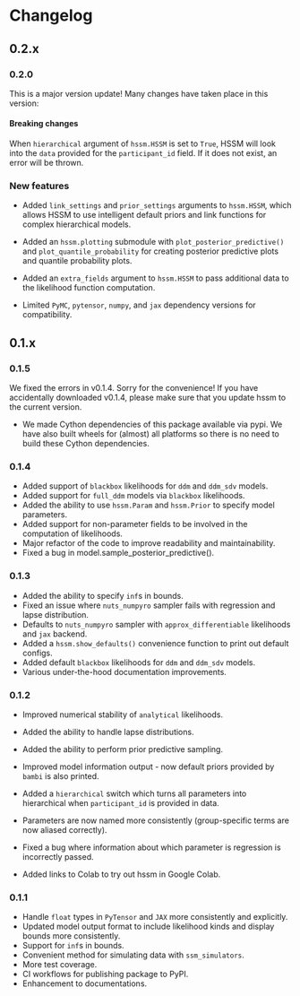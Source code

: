 # Changelog

## 0.2.x

### 0.2.0

This is a major version update! Many changes have taken place in this version:

#### Breaking changes

When `hierarchical` argument of `hssm.HSSM` is set to `True`, HSSM will look into the
`data` provided for the `participant_id` field. If it does not exist, an error will
be thrown.

### New features

- Added `link_settings` and `prior_settings` arguments to `hssm.HSSM`, which allows HSSM
  to use intelligent default priors and link functions for complex hierarchical models.

- Added an `hssm.plotting` submodule with `plot_posterior_predictive()` and
  `plot_quantile_probability` for creating posterior predictive plots and quantile
  probability plots.

- Added an `extra_fields` argument to `hssm.HSSM` to pass additional data to the
  likelihood function computation.

- Limited `PyMC`, `pytensor`, `numpy`, and `jax` dependency versions for compatibility.

## 0.1.x

### 0.1.5

We fixed the errors in v0.1.4. Sorry for the convenience! If you have accidentally
downloaded v0.1.4, please make sure that you update hssm to the current version.

- We made Cython dependencies of this package available via pypi. We have also built
  wheels for (almost) all platforms so there is no need to build these Cython
  dependencies.

### 0.1.4

- Added support of `blackbox` likelihoods for `ddm` and `ddm_sdv` models.
- Added support for `full_ddm` models via `blackbox` likelihoods.
- Added the ability to use `hssm.Param` and `hssm.Prior` to specify model parameters.
- Added support for non-parameter fields to be involved in the computation of likelihoods.
- Major refactor of the code to improve readability and maintainability.
- Fixed a bug in model.sample_posterior_predictive().

### 0.1.3

- Added the ability to specify `inf`s in bounds.
- Fixed an issue where `nuts_numpyro` sampler fails with regression and lapse distribution.
- Defaults to `nuts_numpyro` sampler with `approx_differentiable` likelihoods and `jax` backend.
- Added a `hssm.show_defaults()` convenience function to print out default configs.
- Added default `blackbox` likelihoods for `ddm` and `ddm_sdv` models.
- Various under-the-hood documentation improvements.

### 0.1.2

- Improved numerical stability of `analytical` likelihoods.
- Added the ability to handle lapse distributions.
- Added the ability to perform prior predictive sampling.
- Improved model information output - now default priors provided by `bambi` is also printed.
- Added a `hierarchical` switch which turns all parameters into hierarchical
  when `participant_id` is provided in data.
- Parameters are now named more consistently (group-specific terms are now aliased correctly).

- Fixed a bug where information about which parameter is regression is incorrectly passed.
- Added links to Colab to try out hssm in Google Colab.

### 0.1.1

- Handle `float` types in `PyTensor` and `JAX` more consistently and explicitly.
- Updated model output format to include likelihood kinds and display bounds more consistently.
- Support for `inf`s in bounds.
- Convenient method for simulating data with `ssm_simulators`.
- More test coverage.
- CI workflows for publishing package to PyPI.
- Enhancement to documentations.
